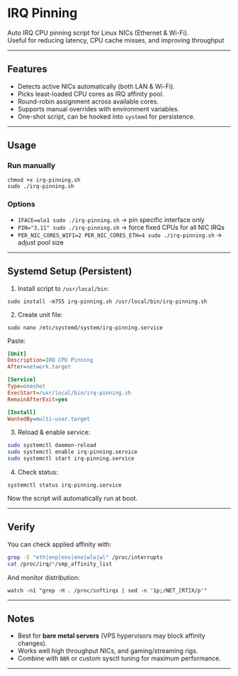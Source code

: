 # IRQ Pinning

Auto IRQ CPU pinning script for Linux NICs (Ethernet & Wi-Fi).  
Useful for reducing latency, CPU cache misses, and improving throughput

---

## Features
- Detects active NICs automatically (both LAN & Wi-Fi).
- Picks least-loaded CPU cores as IRQ affinity pool.
- Round-robin assignment across available cores.
- Supports manual overrides with environment variables.
- One-shot script, can be hooked into `systemd` for persistence.

---

## Usage

### Run manually
```
chmod +x irq-pinning.sh
sudo ./irq-pinning.sh
````

### Options

* `IFACE=wlo1 sudo ./irq-pinning.sh` -> pin specific interface only
* `PIN="3,11" sudo ./irq-pinning.sh` -> force fixed CPUs for all NIC IRQs
* `PER_NIC_CORES_WIFI=2 PER_NIC_CORES_ETH=4 sudo ./irq-pinning.sh` -> adjust pool size

---

## Systemd Setup (Persistent)

1. Install script to `/usr/local/bin`:
```
sudo install -m755 irq-pinning.sh /usr/local/bin/irq-pinning.sh
```

2. Create unit file:
```
sudo nano /etc/systemd/system/irq-pinning.service
```

Paste:

```ini
[Unit]
Description=IRQ CPU Pinning
After=network.target

[Service]
Type=oneshot
ExecStart=/usr/local/bin/irq-pinning.sh
RemainAfterExit=yes

[Install]
WantedBy=multi-user.target
```

3. Reload & enable service:

```bash
sudo systemctl daemon-reload
sudo systemctl enable irq-pinning.service
sudo systemctl start irq-pinning.service
```

4. Check status:

```
systemctl status irq-pinning.service
```

Now the script will automatically run at boot.

---

## Verify

You can check applied affinity with:
```bash
grep -E "eth|enp|ens|eno|wlo|wl" /proc/interrupts
cat /proc/irq/*/smp_affinity_list
```

And monitor distribution:
```
watch -n1 "grep -H . /proc/softirqs | sed -n '1p;/NET_[RT]X/p'"
```

---

## Notes

* Best for **bare metal servers** (VPS hypervisors may block affinity changes).
* Works well high throughput NICs, and gaming/streaming rigs.
* Combine with `BBR` or custom sysctl tuning for maximum performance.

---



